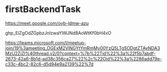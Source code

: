 # firstBackendTask

https://meet.google.com/oyb-jdmw-azu


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


https://teams.microsoft.com/l/meetup-join/19%3ameeting_OGExM2VlNGYtYmRmMy00YzQ5LTg5ODgtZTAyNDA3MzU2ZjZl%40thread.v2/0?context=%7b%22Tid%22%3a%22f5b7abdf-2673-42a6-8b1d-ad38c356ca27%22%2c%22Oid%22%3a%2286add79e-c33c-4bc2-82c6-d5d94e9a2139%22%7d
